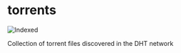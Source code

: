 torrents 
========
![Indexed](https://img.shields.io/badge/indexed-208831-blue)

Collection of torrent files discovered in the DHT network
